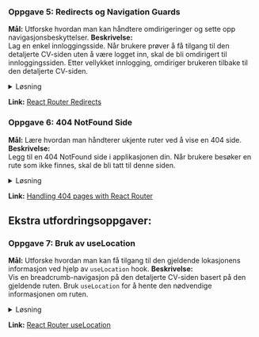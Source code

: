### **Oppgave 5: Redirects og Navigation Guards**
**Mål:** Utforske hvordan man kan håndtere omdirigeringer og sette opp navigasjonsbeskyttelser.
**Beskrivelse:**  
Lag en enkel innloggingsside. Når brukere prøver å få tilgang til den detaljerte CV-siden uten å være logget inn, skal de bli omdirigert til innloggingssiden. Etter vellykket innlogging, omdiriger brukeren tilbake til den detaljerte CV-siden.

<details><summary>Løsning</summary> 

Bruk `useNavigate` for omdirigering:

```javascript
import { Routes, Route, Outlet, useNavigate } from 'react-router-dom';

const CvPage = () => {
  let navigate = useNavigate();
  let loggedIn = // sjekk om brukeren er logget inn
  
  if (!loggedIn) {
    navigate('/login');
  }

  return <Outlet />;
}
```

**Forklaring:**  
Hvis brukeren ikke er logget inn, vil de bli omdirigert til innloggingssiden ved hjelp av `useNavigate`.

</details>

**Link:** [React Router Redirects](https://reactrouter.com/docs/en/v6/api#usehistory)

### **Oppgave 6: 404 NotFound Side**
**Mål:** Lære hvordan man håndterer ukjente ruter ved å vise en 404 side.
**Beskrivelse:**  
Legg til en 404 NotFound side i applikasjonen din. Når brukere besøker en rute som ikke finnes, skal de bli tatt til denne siden.

<details><summary>Løsning</summary> 

```javascript
const App = () => {
  return (
    <Router>
      <Routes>
        <Route path='/' element={<HomePage />} />
        <Route path='/cv' element={<CvPage />} />
        <Route path='*' element={<NotFound />} />
      </Routes>
    </Router>
  );
}
```

**Forklaring:**  
Ved hjelp av en sti på `*`, vil hvilken som helst rute som ikke allerede er definert, matche `NotFound` komponenten.

</details>

**Link:** [Handling 404 pages with React Router](https://reactrouter.com/docs/en/v6/guides/no-match)

## Ekstra utfordringsoppgaver:
### **Oppgave 7: Bruk av useLocation**
**Mål:** Utforske hvordan man kan få tilgang til den gjeldende lokasjonens informasjon ved hjelp av `useLocation` hook.
**Beskrivelse:**  
Vis en breadcrumb-navigasjon på den detaljerte CV-siden basert på den gjeldende ruten. Bruk `useLocation` for å hente den nødvendige informasjonen om ruten.

<details><summary>Løsning</summary> 

```javascript
import { useLocation } from 'react-router-dom';

const Breadcrumbs = () => {
  let location = useLocation();
  // Kode for å vise breadcrumbs basert på den gjeldende plasseringen.
}
```

**Forklaring:**  
Med `useLocation`, kan vi få informasjon om den gjeldende plasseringen og bygge en breadcrumb-navigasjon basert på dette.

Husk at disse løsningsforslagene er grunnleggende eksempler. Du kan utvide og tilpasse dem basert på spesifikke krav eller forbedringer du ønsker å implementere i applikasjonen din.

</details>

**Link:** [React Router useLocation](https://reactrouter.com/docs/en/v6/api#uselocation)